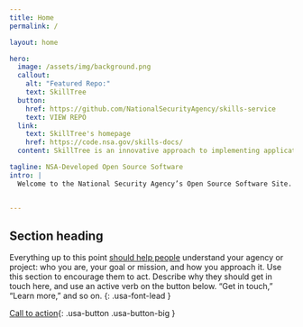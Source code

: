 ```yaml
---
title: Home
permalink: /

layout: home

hero:
  image: /assets/img/background.png
  callout:
    alt: "Featured Repo:"
    text: SkillTree
  button:
    href: https://github.com/NationalSecurityAgency/skills-service
    text: VIEW REPO
  link:
    text: SkillTree's homepage
    href: https://code.nsa.gov/skills-docs/
  content: SkillTree is an innovative approach to implementing application training.

tagline: NSA-Developed Open Source Software
intro: |
  Welcome to the National Security Agency’s Open Source Software Site. The software listed below was developed within the National Security Agency and is available to the public for use. We encourage you to check it out!


---
```


## Section heading

Everything up to this point [should help people](javascript:void(0);) understand your agency or project: who you are, your goal or mission, and how you approach it. Use this section to encourage them to act. Describe why they should get in touch here, and use an active verb on the button below. “Get in touch,” “Learn more,” and so on.
{: .usa-font-lead }

[Call to action](#){: .usa-button .usa-button-big }
